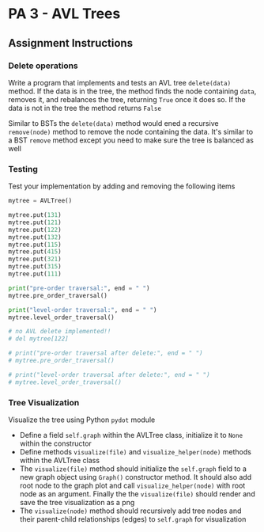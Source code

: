 # PA 3 - AVL Trees

## Assignment Instructions

### Delete operations
Write a program that implements and tests an AVL tree `delete(data)` method. If the data is in the tree, the method finds the node containing `data`, removes it, and rebalances the tree, returning `True` once it does so. If the data is not in the tree the method returns `False`

Similar to BSTs the `delete(data)` method would ened a recursive `remove(node)` method to remove the node containing the data. It's similar to a BST `remove` method except you need to make sure the tree is balanced as well


### Testing
Test your implementation by adding and removing the following items
```python
mytree = AVLTree()

mytree.put(131)
mytree.put(121)
mytree.put(122)
mytree.put(132)
mytree.put(115)
mytree.put(415)
mytree.put(321)
mytree.put(315)
mytree.put(111)

print("pre-order traversal:", end = " ")
mytree.pre_order_traversal()

print("level-order traversal:", end = " ")
mytree.level_order_traversal()

# no AVL delete implemented!!
# del mytree[122]

# print("pre-order traversal after delete:", end = " ")
# mytree.pre_order_traversal()

# print("level-order traversal after delete:", end = " ")
# mytree.level_order_traversal()
```

### Tree Visualization
Visualize the tree using Python `pydot` module
- Define a field `self.graph` within the AVLTree class, initialize it to `None` within the constructor
- Define methods `visualize(file)` and `visualize_helper(node)` methods within the AVLTree class
- The `visualize(file)` method should initialize the `self.graph` field to a new graph object using `Graph()` constructor method. It should also add root node to the graph plot and call `visualize_helper(node)` with root node as an argument. Finally the the `visualize(file)` should render and save the tree visualization as a png
- The `visualize(node)` method should recursively add tree nodes and their parent-child relationships (edges) to `self.graph` for visualization